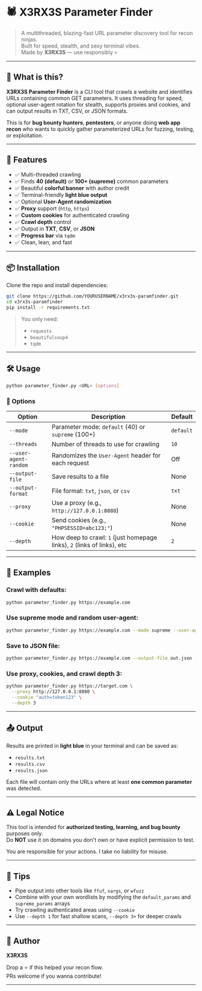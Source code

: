 # 🕷️ X3RX3S Parameter Finder

> A multithreaded, blazing-fast URL parameter discovery tool for recon ninjas.  
> Built for speed, stealth, and sexy terminal vibes.  
> Made by **X3RX3S** — use responsibly 💀

---

## 🚀 What is this?

**X3RX3S Parameter Finder** is a CLI tool that crawls a website and identifies URLs containing common GET parameters. It uses threading for speed, optional user-agent rotation for stealth, supports proxies and cookies, and can output results in TXT, CSV, or JSON formats.

This is for **bug bounty hunters**, **pentesters**, or anyone doing **web app recon** who wants to quickly gather parameterized URLs for fuzzing, testing, or exploitation.

---

## 🎯 Features

- ✅ Multi-threaded crawling
- ✅ Finds **40 (default)** or **100+ (supreme)** common parameters
- ✅ Beautiful **colorful banner** with author credit
- ✅ Terminal-friendly **light blue output**
- ✅ Optional **User-Agent randomization**
- ✅ **Proxy** support (`http`, `https`)
- ✅ **Custom cookies** for authenticated crawling
- ✅ **Crawl depth** control
- ✅ Output in **TXT**, **CSV**, or **JSON**
- ✅ **Progress bar** via `tqdm`
- ✅ Clean, lean, and fast

---

## 📦 Installation

Clone the repo and install dependencies:

```bash
git clone https://github.com/YOURUSERNAME/x3rx3s-paramfinder.git
cd x3rx3s-paramfinder
pip install -r requirements.txt
```

> You only need:
> - `requests`
> - `beautifulsoup4`
> - `tqdm`

---

## 🛠️ Usage

```bash
python parameter_finder.py <URL> [options]
```

### 🔧 Options

| Option                | Description                                                                 | Default       |
|----------------------|-----------------------------------------------------------------------------|---------------|
| `--mode`             | Parameter mode: `default` (40) or `supreme` (100+)                          | `default`     |
| `--threads`          | Number of threads to use for crawling                                       | `10`          |
| `--user-agent-random`| Randomizes the `User-Agent` header for each request                         | Off           |
| `--output-file`      | Save results to a file                                                      | None          |
| `--output-format`    | File format: `txt`, `json`, or `csv`                                        | `txt`         |
| `--proxy`            | Use a proxy (e.g., `http://127.0.0.1:8080`)                                 | None          |
| `--cookie`           | Send cookies (e.g., `"PHPSESSID=abc123;"`)                                  | None          |
| `--depth`            | How deep to crawl: `1` (just homepage links), `2` (links of links), etc     | `2`           |

---

## 🧪 Examples

### Crawl with defaults:

```bash
python parameter_finder.py https://example.com
```

### Use supreme mode and random user-agent:

```bash
python parameter_finder.py https://example.com --mode supreme --user-agent-random
```

### Save to JSON file:

```bash
python parameter_finder.py https://example.com --output-file out.json --output-format json
```

### Use proxy, cookies, and crawl depth 3:

```bash
python parameter_finder.py https://target.com \
  --proxy http://127.0.0.1:8080 \
  --cookie "auth=token123" \
  --depth 3
```

---

## 📤 Output

Results are printed in **light blue** in your terminal and can be saved as:

- `results.txt`
- `results.csv`
- `results.json`

Each file will contain only the URLs where at least **one common parameter** was detected.

---

## ⚠️ Legal Notice

This tool is intended for **authorized testing, learning, and bug bounty** purposes only.  
Do **NOT** use it on domains you don't own or have explicit permission to test.

You are responsible for your actions. I take no liability for misuse.

---

## 🧠 Tips

- Pipe output into other tools like `ffuf`, `xargs`, or `wfuzz`
- Combine with your own wordlists by modifying the `default_params` and `supreme_params` arrays
- Try crawling authenticated areas using `--cookie`
- Use `--depth 1` for fast shallow scans, `--depth 3+` for deeper crawls

---

## 🤘 Author

**X3RX3S**

Drop a ⭐ if this helped your recon flow.  
PRs welcome if you wanna contribute!

---